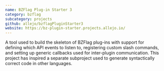 ```yaml
---
name: BZFlag Plug-in Starter 3
category: bzflag
subcategory: projects
github: allejo/bzflagPluginStarter3
website: https://bz-plugin-starter.projects.allejo.io/
---
```


A tool used to build the skeleton of BZFlag plug-ins with support for defining which API events to listen to, registering custom slash commands, and setting up generic callbacks used for inter-plugin communication. This project has inspired a separate subproject used to generate syntactically correct code in other languages.
